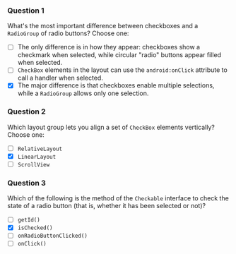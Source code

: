 ### Question 1
What's the most important difference between checkboxes and a `RadioGroup` of radio buttons? Choose one:
- [ ] The only difference is in how they appear: checkboxes show a checkmark when selected, while circular "radio" buttons appear filled when selected.
- [ ] `CheckBox` elements in the layout can use the `android:onClick` attribute to call a handler when selected.
- [x] The major difference is that checkboxes enable multiple selections, while a `RadioGroup` allows only one selection.

### Question 2
Which layout group lets you align a set of `CheckBox` elements vertically? Choose one:
- [ ] `RelativeLayout`
- [x] `LinearLayout`
- [ ] `ScrollView`

### Question 3
Which of the following is the method of the `Checkable` interface to check the state of a radio button (that is, whether it has been selected or not)?
- [ ] `getId()`
- [x] `isChecked()`
- [ ] `onRadioButtonClicked()`
- [ ] `onClick()`
